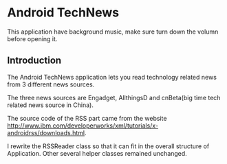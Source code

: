Android TechNews
=================

This application have background music, make sure turn down the volumn before opening it.

Introduction
------------

The Android TechNews application lets you read technology related news from 3 different news sources.

The three news sources are Engadget, AllthingsD and cnBeta(big time tech related news source in China).

The source code of the RSS part came from the website http://www.ibm.com/developerworks/xml/tutorials/x-androidrss/downloads.html.

I rewrite the RSSReader class so that it can fit in the overall structure of Application. Other several helper classes
remained unchanged.





